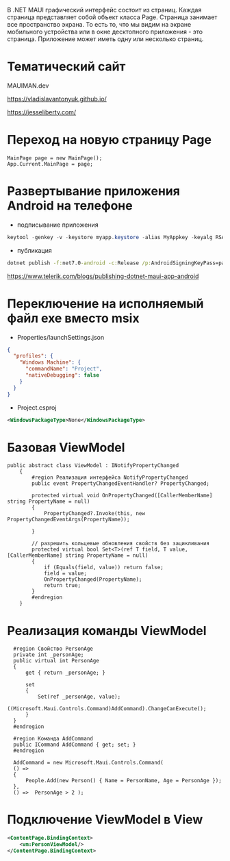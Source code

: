 В .NET MAUI графический интерфейс состоит из страниц. Каждая страница представляет собой объект класса Page. Страница занимает все пространство экрана. То есть то, что мы видим на экране мобильного устройства или в окне десктопного приложения - это страница. Приложение может иметь одну или несколько страниц.


# Тематический сайт

MAUIMAN.dev

https://vladislavantonyuk.github.io/

https://jesseliberty.com/

# Переход на новую страницу Page

```Csharp
MainPage page = new MainPage();
App.Current.MainPage = page;
```


# Развертывание приложения Android на телефоне

- подписывание приложения 

```powershell
keytool -genkey -v -keystore myapp.keystore -alias MyAppkey -keyalg RSA -keysize 2048 -validity 10000
```

- публикация

```cmd
dotnet publish -f:net7.0-android -c:Release /p:AndroidSigningKeyPass=password /p:AndroidSigningStorePass=password
```

https://www.telerik.com/blogs/publishing-dotnet-maui-app-android

# Переключение на исполняемый файл exe вместо msix

- Properties/launchSettings.json

```json
{
  "profiles": {
    "Windows Machine": {
      "commandName": "Project",
      "nativeDebugging": false
    }
  }
}
```

- Project.csproj

```xml
<WindowsPackageType>None</WindowsPackageType>
```

# Базовая ViewModel

```Csharp
public abstract class ViewModel : INotifyPropertyChanged
    {
        #region Реализация интерфейса NotifyPropertyChanged
        public event PropertyChangedEventHandler? PropertyChanged;

        protected virtual void OnPropertyChanged([CallerMemberName] string PropertyName = null)
        {
            PropertyChanged?.Invoke(this, new PropertyChangedEventArgs(PropertyName));
            
        }

        // разрешить кольцевые обновления свойств без зацикливания
        protected virtual bool Set<T>(ref T field, T value, [CallerMemberName] string PropertyName = null)
        {
            if (Equals(field, value)) return false;
            field = value;
            OnPropertyChanged(PropertyName);
            return true;
        }
        #endregion
    }
```

# Реализация команды ViewModel

```Csharp
  #region Свойство PersonAge
  private int _personAge;
  public virtual int PersonAge
  {
      get { return _personAge; }

      set
      {
          Set(ref _personAge, value);
          ((Microsoft.Maui.Controls.Command)AddCommand).ChangeCanExecute();  
      }
  }
  #endregion
```

```Csharp
  #region Команда AddCommand
  public ICommand AddCommand { get; set; }
  #endregion
```

```Csharp
  AddCommand = new Microsoft.Maui.Controls.Command(
  () =>
  {
      People.Add(new Person() { Name = PersonName, Age = PersonAge });
  },
  () =>  PersonAge > 2 );
```

# Подключение ViewModel в View

```xml
<ContentPage.BindingContext>
    <vm:PersonViewModel/>
</ContentPage.BindingContext>
```








